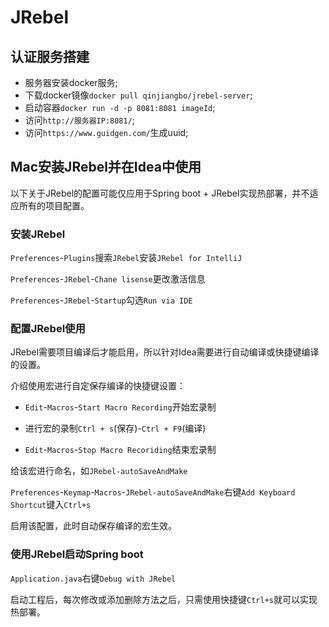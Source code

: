 # JRebel

## 认证服务搭建

- 服务器安装docker服务;
- 下载docker镜像`docker pull qinjiangbo/jrebel-server`;
- 启动容器`docker run -d -p 8081:8081 imageId`;
- 访问`http://服务器IP:8081/`;
- 访问`https://www.guidgen.com/`生成uuid;

## Mac安装JRebel并在Idea中使用

以下关于JRebel的配置可能仅应用于Spring boot + JRebel实现热部署，并不适应所有的项目配置。

### 安装JRebel

`Preferences`-`Plugins`搜索`JRebel`安装`JRebel for IntelliJ`

`Preferences`-`JRebel`-`Chane lisense`更改激活信息

`Preferences`-`JRebel`-`Startup`勾选`Run via IDE`

### 配置JRebel使用

JRebel需要项目编译后才能启用，所以针对Idea需要进行自动编译或快捷键编译的设置。

介绍使用宏进行自定保存编译的快捷键设置：

* `Edit`-`Macros`-`Start Macro Recording`开始宏录制

* 进行宏的录制`Ctrl + s`(保存)-`Ctrl + F9`(编译)

* `Edit`-`Macros`-`Stop Macro Recoriding`结束宏录制

给该宏进行命名，如`JRebel-autoSaveAndMake`

`Preferences`-`Keymap`-`Macros`-`JRebel-autoSaveAndMake`右键`Add Keyboard Shortcut`键入`Ctrl+s`

启用该配置，此时自动保存编译的宏生效。

### 使用JRebel启动Spring boot

`Application.java`右键`Debug with JRebel`

启动工程后，每次修改或添加删除方法之后，只需使用快捷键`Ctrl+s`就可以实现热部署。

